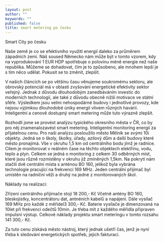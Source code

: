 ```yaml
---
layout: post
author: ""
keywords: ""
published: false
title: smart metering po česku
---
```


Smart City po česku

Naše země je co se efektivního využití energií daleko za průměrem západních zemí. Náš soused Německo nám může být v tomto vzorem, kdy na vyprodukování 1 EUR HDP spotřebuje o polovinu méně energie než naše republika. Můžeme se dohadovat, čím je to způsobeno, ale mnohem lepší je s tím něco udělat. Pokusit se to změnit, zlepšit.

V našich článcích se po většinu času věnujeme soukromému sektoru, ale obrovský potenciál má v oblasti zvyšování energetické efektivity sektor veřejný. Jednak z důvodu dlouhodobým zanedbáváním investic do moderních technologií, ale také z důvodu obecně nižší motivace ve státní sféře. Výsledkem jsou velmi nehospodárné budovy i jednotlivé provozy, kde nejsou výjimkou dlouhodobé úniky energií vlivem různých havárií. Inteligentní a cenově dostupný smart metering může tuto výrazně zlepšit.

Rozhodli jsme se provést analýzu typického okresního města v ČR, co by pro něj znamenalozavést smart metering. Inteligentní monitoring energií za přijatelnou cenu. Pro naši analýzu posloužilo město Mělník se svými 10i objekty. Jedná se o školy, školky, úřady, azilový dům a další budovy které město pronajímá. Vše v okruhu 1,5 km od centrálního bodu jímž je radnice. Cílem je monitorovat v reálném čase na těchto objektech elektřinu, vodu, teplo a plyn. Celkem se jedná o monitoring z celkem 30
odběrných míst, které jsou různě rozmístěny v okruhu již zmíněných 1,5km. Na pokrytí nám stačili dvě centrální místa s anténou BO 160, jelikož byla vybrána technologie pracující na frekvenci 169 MHz. Jeden centrální přijímač byl umístěn na radniční věži a druhý na jedné z monitorovaných škol.

Náklady na realizaci:

Zřízení centrálního přijímače stojí 18 200,- Kč Včetně antény BO 160, bleskojistky, koncentrátoru dat, antnéních kabelů a napájení. Dále vysílač 169 MHz pro každé z měřidel3 300,- Kč. Baterie vysílače je dimenzovaná na 10let při frekvenci odečtů 10min. Je třeba mít z každého měřidla připraven impulsní výstup. Celkové náklady projektu smart meteringu v tomto rozsahu 141 300,- Kč. 

Za tuto cenu získává město nástroj, který jednak ušetří čas, jenž je nyní třeba k sledování energetických spotřeb, jejich fakturací.
